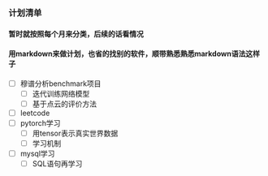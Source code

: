 ### 计划清单
#### 暂时就按照每个月来分类，后续的话看情况
#### 用markdown来做计划，也省的找别的软件，顺带熟悉熟悉markdown语法这样子

- [ ] 穆谱分析benchmark项目
  + [ ] 迭代训练网络模型
  + [ ] 基于点云的评价方法
- [ ] leetcode
- [ ] pytorch学习
  + [ ] 用tensor表示真实世界数据
  + [ ] 学习机制
- [ ] mysql学习
  + [ ] SQL语句再学习